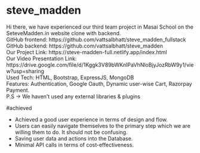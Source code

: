 # steve_madden

<p>Hi there, we have experienced our third team project in Masai School on the SeteveMadden.in website clone with backend.<br>
GitHub frontend: https://github.com/vattsalbhatt/steve_madden_fullstack<br>
GitHub backend: https://github.com/vattsalbhatt/steve_madden<br>
Our Project Link: https://steve-madden-full.netlify.app/index.html<br>
Our Video Presentation Link: https://drive.google.com/file/d/1Kggk3V89bWKnIPaVhNloBjyJozRbW9y1/view?usp=sharing<br>
Used Tech: HTML, Bootstrap, ExpressJS, MongoDB <br>
Features: Authentication, Google Oauth, Dynamic user-wise Cart, Razorpay Payment.<br>
P.S → We haven’t used any external libraries & plugins</p>

<label>#achieved</label>
<ul>
  <li>Achieved a good user experience in terms of design and flow.
  </li>
  <li>Users can easily navigate themselves to the primary step which we are willing them to do. It should not be confusing.
  </li>
  <li>Saving user data and actions into the Database.</li>
  <li>Minimal API calls in terms of cost-effectiveness.</li>
  </ul>



